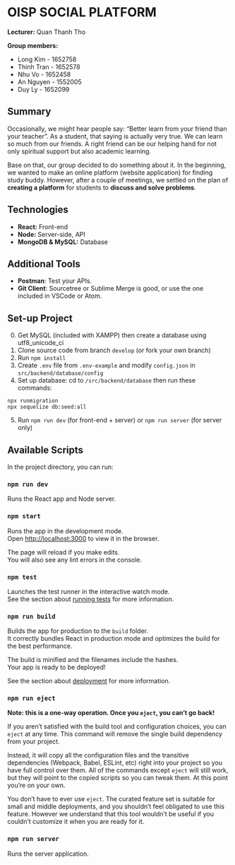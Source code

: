 # OISP SOCIAL PLATFORM
**Lecturer:** Quan Thanh Tho

**Group members:**
- Long Kim - 1652758
- Thinh Tran - 1652578
- Nhu Vo - 1652458
- An Nguyen - 1552005
- Duy Ly - 1652099

## Summary
Occasionally, we might hear people say: “Better learn from your friend than your teacher”. As a student, that saying is actually very true. We can learn so much from our friends. A right friend can be our helping hand for not only spiritual support but also academic learning.

Base on that, our group decided to do something about it. In the beginning, we wanted to make an online platform (website application) for finding study buddy. However, after a couple of meetings, we settled on the plan of **creating a platform** for students to **discuss and solve problems**.

## Technologies
- **React:** Front-end
- **Node:** Server-side, API
- **MongoDB & MySQL:** Database

## Additional Tools
- **Postman**: Test your APIs.
- **Git Client**: Sourcetree or Sublime Merge is good, or use the one included in VSCode or Atom.

## Set-up Project

0. Get MySQL (included with XAMPP) then create a database using utf8_unicode_ci
1. Clone source code from branch `develop` (or fork your own branch)
2. Run `npm install`
3. Create `.env` file from `.env-example` and modify `config.json` in `src/backend/database/config`
4. Set up database: cd to `/src/backend/database` then run these commands:
```
npx runmigration
npx sequelize db:seed:all
```
5. Run `npm run dev` (for front-end + server) or `npm run server` (for server only)

## Available Scripts

In the project directory, you can run:

### `npm run dev`

Runs the React app and Node server.

### `npm start`

Runs the app in the development mode.<br>
Open [http://localhost:3000](http://localhost:3000) to view it in the browser.

The page will reload if you make edits.<br>
You will also see any lint errors in the console.

### `npm test`

Launches the test runner in the interactive watch mode.<br>
See the section about [running tests](https://facebook.github.io/create-react-app/docs/running-tests) for more information.

### `npm run build`

Builds the app for production to the `build` folder.<br>
It correctly bundles React in production mode and optimizes the build for the best performance.

The build is minified and the filenames include the hashes.<br>
Your app is ready to be deployed!

See the section about [deployment](https://facebook.github.io/create-react-app/docs/deployment) for more information.

### `npm run eject`

**Note: this is a one-way operation. Once you `eject`, you can’t go back!**

If you aren’t satisfied with the build tool and configuration choices, you can `eject` at any time. This command will remove the single build dependency from your project.

Instead, it will copy all the configuration files and the transitive dependencies (Webpack, Babel, ESLint, etc) right into your project so you have full control over them. All of the commands except `eject` will still work, but they will point to the copied scripts so you can tweak them. At this point you’re on your own.

You don’t have to ever use `eject`. The curated feature set is suitable for small and middle deployments, and you shouldn’t feel obligated to use this feature. However we understand that this tool wouldn’t be useful if you couldn’t customize it when you are ready for it.

### `npm run server`

Runs the server application.
